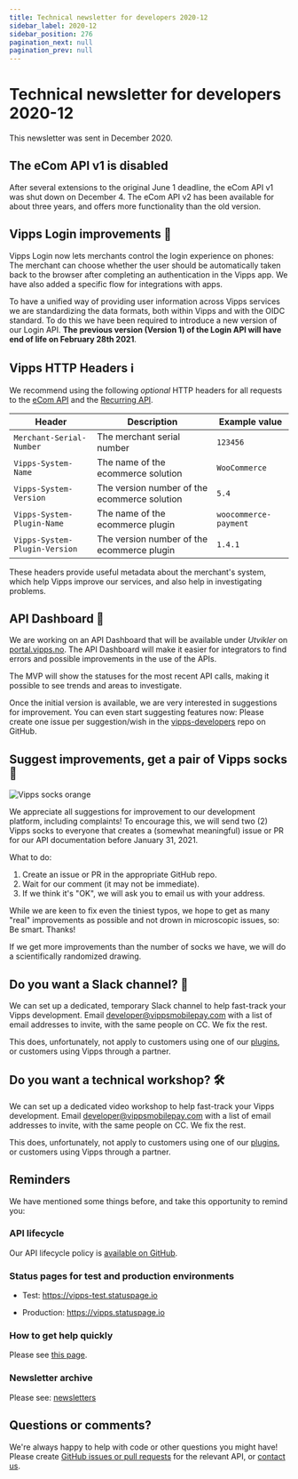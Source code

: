 ```yaml
---
title: Technical newsletter for developers 2020-12
sidebar_label: 2020-12
sidebar_position: 276
pagination_next: null
pagination_prev: null
---
```



# Technical newsletter for developers 2020-12

This newsletter was sent in December 2020.



## The eCom API v1 is disabled

After several extensions to the original June 1 deadline, the eCom API v1
was shut down on December 4. The eCom API v2 has been available for
about three years, and offers more functionality than the old version.

## Vipps Login improvements 🎉

Vipps Login now lets merchants control the login experience on phones: The
merchant can choose whether the user should be automatically taken back to the
browser after completing an authentication in the Vipps app.
We have also added a specific flow for integrations with apps.

To have a unified way of providing user information across Vipps services
we are standardizing the data formats, both within Vipps and with the OIDC standard.
To do this we have been required to introduce a new version of our Login API.
**The previous version (Version 1) of the Login API will have end of life on February 28th 2021**.

## Vipps HTTP Headers ℹ️

We recommend using the following *optional* HTTP headers for all requests to the
[eCom API](https://developer.vippsmobilepay.com/docs/APIs/ecom-api)
and the
[Recurring API](https://developer.vippsmobilepay.com/docs/APIs/recurring-api).

| Header                        | Description                                  | Example value        |
| ----------------------------- | -------------------------------------------- | -------------------- |
| `Merchant-Serial-Number`      | The merchant serial number                   | `123456`             |
| `Vipps-System-Name`           | The name of the ecommerce solution           | `WooCommerce`        |
| `Vipps-System-Version`        | The version number of the ecommerce solution | `5.4`                |
| `Vipps-System-Plugin-Name`    | The name of the ecommerce plugin             | `woocommerce-payment`  |
| `Vipps-System-Plugin-Version` | The version number of the ecommerce plugin   | `1.4.1`              |

These headers provide useful metadata about the merchant's system,
which help Vipps improve our services, and also help in investigating problems.

## API Dashboard 🚦

We are working on an API Dashboard that will be available under *Utvikler* on
[portal.vipps.no](https://portal.vipps.no).
The API Dashboard will make it easier for integrators to find errors and
possible improvements in the use of the APIs.

The MVP will show the statuses for the most recent API calls, making it possible
to see trends and areas to investigate.

Once the initial version is available, we are very interested in
suggestions for improvement. You can even start suggesting features now:
Please create one issue per suggestion/wish in the
[vipps-developers](https://github.com/vippsas/vipps-developers/issues)
repo on GitHub.

## Suggest improvements, get a pair of Vipps socks 🧦

![Vipps socks orange](images/2020-11-sock-orange.jpg)

We appreciate all suggestions for improvement to our development platform,
including complaints! To encourage this, we will send two (2) Vipps socks to
everyone that creates a (somewhat meaningful) issue or PR for our API
documentation before January 31, 2021.

What to do:

1. Create an issue or PR in the appropriate GitHub repo.
2. Wait for our comment (it may not be immediate).
3. If we think it's "OK", we will ask you to email us with your address.

While we are keen to fix even the tiniest typos, we hope to get as many
"real" improvements as possible and not drown in microscopic issues, so:
Be smart. Thanks!

If we get more improvements than the number of socks we have,
we will do a scientifically randomized drawing.

## Do you want a Slack channel? 📢

We can set up a dedicated, temporary Slack channel to help fast-track your
Vipps development. Email [developer@vippsmobilepay.com](mailto:developer@vippsmobilepay.com) with a list of
email addresses to invite, with the same people on CC. We fix the rest.

This does, unfortunately, not apply to customers using one of our
[plugins](https://developer.vippsmobilepay.com/docs/plugins), or
customers using Vipps through a partner.

## Do you want a technical workshop? 🛠

We can set up a dedicated video workshop to help fast-track your
Vipps development. Email [developer@vippsmobilepay.com](mailto:developer@vippsmobilepay.com) with a list of
email addresses to invite, with the same people on CC. We fix the rest.

This does, unfortunately, not apply to customers using one of our
[plugins](https://developer.vippsmobilepay.com/docs/plugins), or
customers using Vipps through a partner.

## Reminders

We have mentioned some things before, and take this opportunity to remind you:

### API lifecycle

Our API lifecycle policy is
[available on GitHub](../common-topics/api-lifecycle.md).

### Status pages for test and production environments

* Test: <https://vipps-test.statuspage.io>

* Production: <https://vipps.statuspage.io>

### How to get help quickly

Please see
[this page](https://developer.vippsmobilepay.com/docs/contact).

### Newsletter archive

Please see: [newsletters](https://developer.vippsmobilepay.com/docs/newsletters)

## Questions or comments?

We're always happy to help with code or other questions you might have!
Please create [GitHub issues or pull requests](https://github.com/vippsas)
for the relevant API,
or [contact us](https://developer.vippsmobilepay.com/docs/contact).
